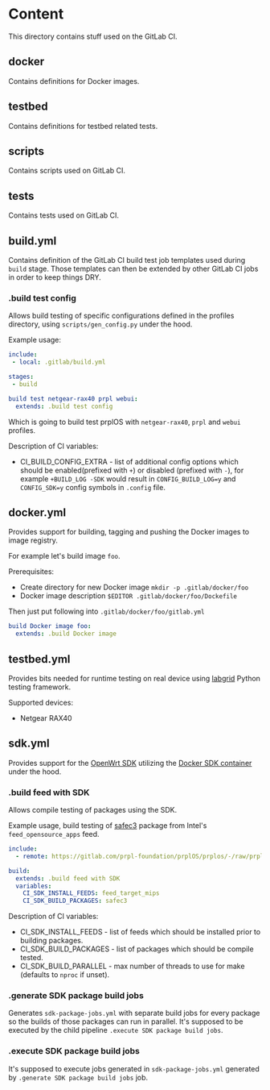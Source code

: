 # Content

This directory contains stuff used on the GitLab CI.

## docker

Contains definitions for Docker images.

## testbed

Contains definitions for testbed related tests.

## scripts

Contains scripts used on GitLab CI.

## tests

Contains tests used on GitLab CI.

## build.yml

Contains definition of the GitLab CI build test job templates used during `build` stage. Those templates can then be extended by other GitLab CI jobs in order to keep things DRY.

### .build test config

Allows build testing of specific configurations defined in the profiles directory, using `scripts/gen_config.py` under the hood.

Example usage:

```yaml
include:
 - local: .gitlab/build.yml

stages:
 - build

build test netgear-rax40 prpl webui:
  extends: .build test config
```

Which is going to build test prplOS with `netgear-rax40`, `prpl` and `webui` profiles.

Description of CI variables:

 * CI_BUILD_CONFIG_EXTRA - list of additional config options which should be enabled(prefixed with `+`) or disabled (prefixed with `-`), for example `+BUILD_LOG -SDK` would result in `CONFIG_BUILD_LOG=y` and `CONFIG_SDK=y` config symbols in `.config` file.

## docker.yml

Provides support for building, tagging and pushing the Docker images to image registry.

For example let's build image `foo`.

Prerequisites:

 * Create directory for new Docker image `mkdir -p .gitlab/docker/foo`
 * Docker image description `$EDITOR .gitlab/docker/foo/Dockefile`

Then just put following into `.gitlab/docker/foo/gitlab.yml`

```yaml
build Docker image foo:
  extends: .build Docker image
```

## testbed.yml

Provides bits needed for runtime testing on real device using [labgrid](https://labgrid.readthedocs.io/en/latest/) Python testing framework.

Supported devices:

 * Netgear RAX40

## sdk.yml

Provides support for the [OpenWrt SDK](https://openwrt.org/docs/guide-developer/using_the_sdk) utilizing the [Docker SDK container](https://gitlab.com/prpl-foundation/prplOS/prplos/-/tree/prplos/.gitlab/docker/sdk) under the hood.

### .build feed with SDK

Allows compile testing of packages using the SDK.

Example usage, build testing of [safec3](https://gitlab.com/prpl-foundation/intel/feed_opensource_apps/-/tree/ugw-8.4.1/safec3) package from Intel's `feed_opensource_apps` feed.

```yaml
include:
  - remote: https://gitlab.com/prpl-foundation/prplOS/prplos/-/raw/prplos/.gitlab/sdk.yml

build:
  extends: .build feed with SDK
  variables:
    CI_SDK_INSTALL_FEEDS: feed_target_mips
    CI_SDK_BUILD_PACKAGES: safec3
```

Description of CI variables:

 * CI_SDK_INSTALL_FEEDS - list of feeds which should be installed prior to building packages.
 * CI_SDK_BUILD_PACKAGES - list of packages which should be compile tested.
 * CI_SDK_BUILD_PARALLEL - max number of threads to use for make (defaults to `nproc` if unset).

### .generate SDK package build jobs

Generates `sdk-package-jobs.yml` with separate build jobs for every package so the builds of those packages
can run in parallel. It's supposed to be executed by the child pipeline `.execute SDK package build jobs`.

### .execute SDK package build jobs

It's supposed to execute jobs generated in `sdk-package-jobs.yml` generated by `.generate SDK package build jobs` job.
